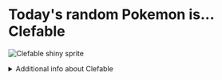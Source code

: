 # Today's random Pokemon is... Clefable

![Clefable shiny sprite](https://raw.githubusercontent.com/PokeAPI/sprites/master/sprites/pokemon/shiny/36.png)

<details>
<summary>Additional info about Clefable</summary>

| srpite type | image |
|------|------|
| back_default | ![Clefable back_default sprite](https://raw.githubusercontent.com/PokeAPI/sprites/master/sprites/pokemon/back/36.png) |
| back_shiny | ![Clefable back_shiny sprite](https://raw.githubusercontent.com/PokeAPI/sprites/master/sprites/pokemon/back/shiny/36.png) |
| front_default | ![Clefable front_default sprite](https://raw.githubusercontent.com/PokeAPI/sprites/master/sprites/pokemon/36.png) | </details>